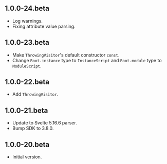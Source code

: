 ## 1.0.0-24.beta

- Log warnings.
- Fixing attribute value parsing.

## 1.0.0-23.beta

- Make `ThrowingVisitor`'s default constructor `const`.
- Change `Root.instance` type to `InstanceScript` and `Root.module` type to
  `ModuleScript`.

## 1.0.0-22.beta

- Add `ThrowingVisitor`.

## 1.0.0-21.beta

- Update to Svelte 5.16.6 parser.
- Bump SDK to 3.8.0.

## 1.0.0-20.beta

- Initial version.
